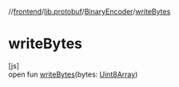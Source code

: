 //[frontend](../../../index.md)/[lib.protobuf](../index.md)/[BinaryEncoder](index.md)/[writeBytes](write-bytes.md)

# writeBytes

[js]\
open fun [writeBytes](write-bytes.md)(bytes: [Uint8Array](https://kotlinlang.org/api/latest/jvm/stdlib/org.khronos.webgl/-uint8-array/index.html))
